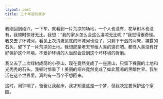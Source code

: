 ```yaml
---
layout: post
title: 二十年后的家乡
---
```



我刚回到绍兴，一下车，就看到一片荒凉的场地，一个人也没有，花草树木也没有，我顿时惊讶无比。我想：“我的家乡怎么会这么凄凉无比呢？”我觉得很奇怪。我又去了环城河。看见上次清澈见底的环城河也没了，只剩下干涸的河床，裸露的石头，留下了一片荒凉的土地。我想那是老天爷给人类的惩罚吧。都怪人类没有好好保护这个环境，不爱护环境的人当然会受到这个坏环境的折磨。

我又去了上次绿树成荫的小亭山，现在竟然变成了一座黑山，只留下裸露的土地和光秃秃的石头。我顿时惊呆了！美丽的绍兴竟然变成了如此荒凉的黑暗世界。我生活在这个世界里，真的有一百个不想回来。

这时，闹钟响了，爸爸让我起床，我才知道这是一个梦，但我决定要保护这个家园。
